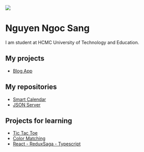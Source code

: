 ![](https://i.ibb.co/m4rkydj/1080x360.jpg)

# Nguyen Ngoc Sang

I am student at HCMC University of Technology and Education.

## My projects
  - [Blog App](https://blogapp1.vercel.app)

## My repositories
  - [Smart Calendar](https://github.com/ngocsang1201/smart-calendar)
  - [JSON Server](https://github.com/ngocsang1201/json-server)

## Projects for learning
  - [Tic Tac Toe](https://github.com/ngocsang1201/tic-tac-toe)
  - [Color Matching](https://github.com/ngocsang1201/color-matching)
  - [React - ReduxSaga - Typescript](https://github.com/ngocsang1201/redux-saga-typescript)
